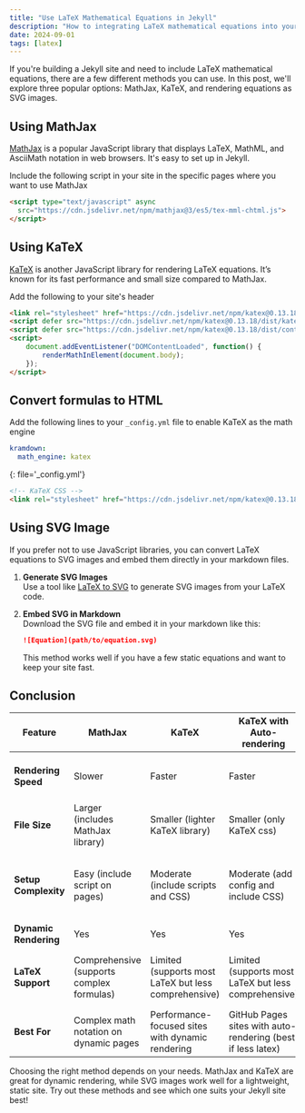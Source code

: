 ```yaml
---
title: "Use LaTeX Mathematical Equations in Jekyll"
description: "How to integrating LaTeX mathematical equations into your Jekyll site using MathJax, Katex, SVG image format"
date: 2024-09-01 
tags: [latex]
---
```

 

If you're building a Jekyll site and need to include LaTeX mathematical equations, there are a few different methods you can use. In this post, we'll explore three popular options: MathJax, KaTeX, and rendering equations as SVG images.

##  Using MathJax

[MathJax](https://www.mathjax.org/) is a popular JavaScript library that displays LaTeX, MathML, and AsciiMath notation in web browsers. It's easy to set up in Jekyll.
 
Include the following script in your site in the specific pages where you want to use MathJax 

   ```html
   <script type="text/javascript" async
     src="https://cdn.jsdelivr.net/npm/mathjax@3/es5/tex-mml-chtml.js">
   </script>
   ```

 

##  Using KaTeX

[KaTeX](https://katex.org/) is another JavaScript library for rendering LaTeX equations. It’s known for its fast performance and small size compared to MathJax.

Add the following to your site's header 

   ```html
   <link rel="stylesheet" href="https://cdn.jsdelivr.net/npm/katex@0.13.18/dist/katex.min.css">
   <script defer src="https://cdn.jsdelivr.net/npm/katex@0.13.18/dist/katex.min.js"></script>
   <script defer src="https://cdn.jsdelivr.net/npm/katex@0.13.18/dist/contrib/auto-render.min.js"></script>
   <script>
       document.addEventListener("DOMContentLoaded", function() {
           renderMathInElement(document.body);
       });
   </script>
   ```

## Convert formulas to HTML

Add the following lines to your `_config.yml` file to enable KaTeX as the math engine 

```yml
kramdown:
  math_engine: katex
 ```
{: file='_config.yml'}
 

```html
<!-- KaTeX CSS -->
<link rel="stylesheet" href="https://cdn.jsdelivr.net/npm/katex@0.13.18/dist/katex.min.css">
```


##  Using SVG Image

If you prefer not to use JavaScript libraries, you can convert LaTeX equations to SVG images and embed them directly in your markdown files.

 
1. **Generate SVG Images**  
   Use a tool like [LaTeX to SVG](https://www.quicklatex.com/) to generate SVG images from your LaTeX code.

2. **Embed SVG in Markdown**  
   Download the SVG file and embed it in your markdown like this:

   ```markdown
   ![Equation](path/to/equation.svg)
   ```

   This method works well if you have a few static equations and want to keep your site fast.

## Conclusion


| **Feature**                        | **MathJax**                                                  | **KaTeX**                                                     | **KaTeX with Auto-rendering**                                  | **SVG Image Format**                                        |
|------------------------------------|--------------------------------------------------------------|----------------------------------------------------------------|----------------------------------------------------------------|--------------------------------------------------------------|
| **Rendering Speed**                | Slower                                                       | Faster                                                         | Faster                                                         | Instant (once image is loaded)                              |
| **File Size**                      | Larger (includes MathJax library)                            | Smaller (lighter KaTeX library)                                | Smaller (only KaTeX css)                                | Minimal (only SVG files)                                    |
| **Setup Complexity**               | Easy (include script on pages)                               | Moderate (include scripts and CSS)                             | Moderate (add config and include CSS)              | Easy (convert LaTeX to SVG and embed in markdown)           |
| **Dynamic Rendering**              | Yes                                                          | Yes                                                            | Yes                                                            | No (static images)                                          |
| **LaTeX Support**                  | Comprehensive (supports complex formulas)                    | Limited (supports most LaTeX but less comprehensive)           | Limited (supports most LaTeX but less comprehensive)           | None (limited to what’s converted to SVG)                   |
| **Best For**                       | Complex math notation on dynamic pages                       | Performance-focused sites with dynamic rendering               | GitHub Pages sites with auto-rendering (best if less latex)                         | Lightweight, static sites with few equations                |


Choosing the right method depends on your needs. MathJax and KaTeX are great for dynamic rendering, while SVG images work well for a lightweight, static site. Try out these methods and see which one suits your Jekyll site best!
